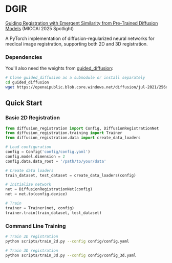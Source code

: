 # DGIR
[Guiding Registration with Emergent Similarity from Pre-Trained Diffusion Models](https://arxiv.org/abs/2506.02419) (MICCAI 2025 Spotlight)


A PyTorch implementation of diffusion-regularized neural networks for medical image registration, supporting both 2D and 3D registration.

### Dependencies

You'll also need the weights from [guided_diffusion](https://github.com/openai/guided-diffusion):

```bash
# Clone guided_diffusion as a submodule or install separately
cd guided_diffusion
wget https://openaipublic.blob.core.windows.net/diffusion/jul-2021/256x256_diffusion_uncond.pt
```

## Quick Start

### Basic 2D Registration

```python
from diffusion_registration import Config, DiffusionRegistrationNet
from diffusion_registration.training import Trainer
from diffusion_registration.data import create_data_loaders

# Load configuration
config = Config('config/config.yaml')
config.model.dimension = 2
config.data.data_root = '/path/to/your/data'

# Create data loaders
train_dataset, test_dataset = create_data_loaders(config)

# Initialize network
net = DiffusionRegistrationNet(config)
net = net.to(config.device)

# Train
trainer = Trainer(net, config)
trainer.train(train_dataset, test_dataset)
```

### Command Line Training

```bash
# Train 2D registration
python scripts/train_2d.py --config config/config.yaml

# Train 3D registration
python scripts/train_3d.py --config config/config_3d.yaml 
```
